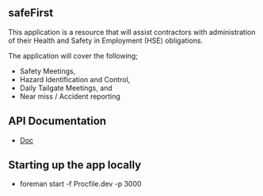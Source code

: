 ## safeFirst

This application is a resource that will assist contractors with administration of their Health and Safety in Employment (HSE) obligations.

The application will cover the following;
- Safety Meetings,
- Hazard Identification and Control,
- Daily Tailgate Meetings, and
- Near miss / Accident reporting


## API Documentation

* [Doc](docs/API.md)


## Starting up the app locally
- foreman start -f Procfile.dev -p 3000
